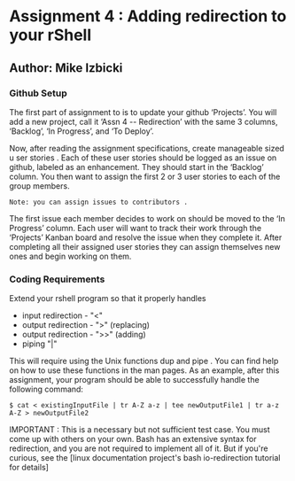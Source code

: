 # Assignment 4 : Adding redirection to your rShell
## Author:   Mike   Izbicki
### Github Setup

The first part of assignment to is to update your github ‘Projects’. You will add a new project, call it ‘Assn 4 -- Redirection’ with the same 3 columns, ‘Backlog’, ‘In Progress’, and ‘To Deploy’. 

Now, after reading the assignment specifications, create manageable sized u ser stories . Each of these user stories should be logged as an issue on github, labeled as an enhancement. 
They should start in the ‘Backlog’ column. 
You then want to assign the first 2 or 3 user stories to each of the group members. 
```
Note: you can assign issues to contributors . 
```
The first issue each member decides to work on should be moved to the ‘In Progress’ column. Each user will want to track their work through the ‘Projects’ Kanban board and resolve the issue when they complete it. After completing all their assigned user stories they can assign themselves new ones and begin working on them. 


### Coding Requirements 

Extend your rshell program so that it properly handles 
* input redirection - "<" 
* output redirection - ">" (replacing)
* output redirection - ">>" (adding)
* piping "|"

This will require using the Unix functions dup and pipe . You can find help on how to use these functions in the man pages. As an example, after this assignment, your program should be able to successfully handle the following command: 
```
$ cat < existingInputFile | tr A-Z a-z | tee newOutputFile1 | tr a-z A-Z > newOutputFile2 
```
IMPORTANT : This is a necessary but not sufficient test case. You must come up with others on your own. Bash has an extensive syntax for redirection, and you are not required to implement all of it. But if you're curious, see the [linux documentation project's bash io-redirection tutorial for details]




